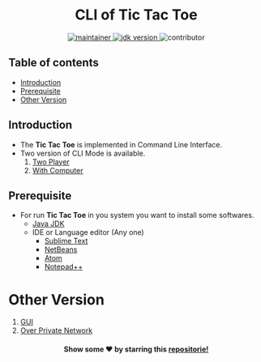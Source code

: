<h1 align="center">CLI of Tic Tac Toe</h1>

<p align="center">
	<a href="https://github.com/urvesh254" title="profile">
	<img src="https://img.shields.io/badge/maintainer-urvesh254-blue" alt="maintainer">
	</a>
	<a href="https://www.oracle.com/in/java/technologies/javase-downloads.html" title="JDK Download">
		<img src="https://img.shields.io/badge/JDK-%3E%3D%20v8-blue" alt="jdk version">
	</a>
	<img src="https://img.shields.io/badge/contributor-welcome-brightgreen" alt="contributor">
</p>


## Table of contents
* [Introduction](#introduction)
* [Prerequisite](#prerequisite)
* [Other Version](#other-version)

## Introduction

- The **Tic Tac Toe** is implemented in Command Line Interface.
- Two version of CLI Mode is available.
	1. [Two Player](https://github.com/urvesh254/Tic-Tac-Toe/tree/main/CLI/Two%20Player "Two Player")
	2. [With Computer](https://github.com/urvesh254/Tic-Tac-Toe/tree/main/CLI/With%20Computer "With Computer")

## Prerequisite 
-   For run **Tic Tac Toe** in you system you want to install some softwares.
	 - [Java JDK ](https://www.oracle.com/in/java/technologies/javase-downloads.html "Java JDK") 	
	 - IDE or Language editor (Any one)
		 - [Sublime Text](https://www.sublimetext.com/ "Sublime Text") 
		 - [NetBeans](https://netbeans.org/ "NetBeans IDE")
		 - [Atom](https://atom.io/ "Atom")
		 - [Notepad++](https://notepad-plus-plus.org/downloads/ "Notepad++")

# Other Version
1. [GUI](https://github.com/urvesh254/Tic-Tac-Toe/tree/main/GUI "GUI Version")
2. [Over Private Network](# "This version is under planning.")

<p align="center">
<h4 align="center">Show some ❤️ by starring this <a href="#">repositorie!</a></h4>
</p>
